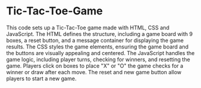 # Tic-Tac-Toe-Game
This code sets up a Tic-Tac-Toe game made with HTML, CSS and JavaScript. 
The HTML defines the structure, including a game board with 9 boxes, a reset button, and a message container for displaying the game results. 
The CSS styles the game elements, ensuring the game board and the buttons are visually appealing and centered.
The JavaScript handles the game logic, including player turns, checking for winners, and resetting the game. Players click on boxes to place "X" or "O" the game checks for a winner or draw after each move. The reset and new game button allow players to start a new game.
